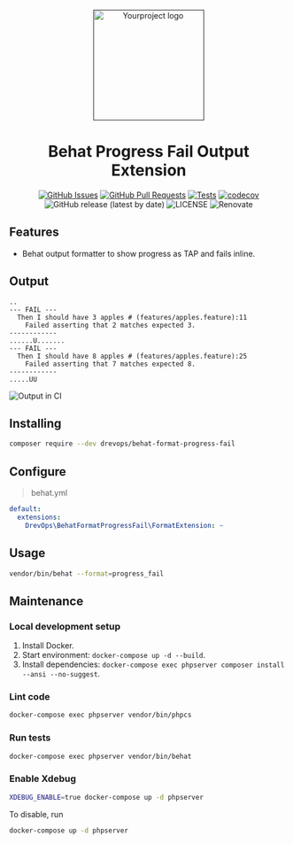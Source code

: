 <p align="center">
  <a href="" rel="noopener">
  <img width=200px height=200px src="https://placehold.jp/000000/ffffff/200x200.png?text=Behat+Progress+Fail+Output&css=%7B%22border-radius%22%3A%22%20100px%22%7D" alt="Yourproject logo"></a>
</p>

<h1 align="center">Behat Progress Fail Output Extension</h1>

<div align="center">

[![GitHub Issues](https://img.shields.io/github/issues/drevops/behat-format-progress-fail.svg)](https://github.com/drevops/behat-format-progress-fail/issues)
[![GitHub Pull Requests](https://img.shields.io/github/issues-pr/drevops/behat-format-progress-fail.svg)](https://github.com/drevops/behat-format-progress-fail/pulls)
[![Tests](https://github.com/drevops/behat-format-progress-fail/actions/workflows/test.yml/badge.svg)](https://github.com/drevops/behat-format-progress-fail/actions/workflows/test.yml)
[![codecov](https://codecov.io/gh/drevops/behat-format-progress-fail/graph/badge.svg?token=7WEB1IXBYT)](https://codecov.io/gh/drevops/behat-format-progress-fail)
![GitHub release (latest by date)](https://img.shields.io/github/v/release/drevops/behat-format-progress-fail)
![LICENSE](https://img.shields.io/github/license/drevops/behat-format-progress-fail)
![Renovate](https://img.shields.io/badge/renovate-enabled-green?logo=renovatebot)

</div>

## Features

- Behat output formatter to show progress as TAP and fails inline.

## Output
```
..
--- FAIL ---
  Then I should have 3 apples # (features/apples.feature):11
    Failed asserting that 2 matches expected 3.
------------
......U.......
--- FAIL ---
  Then I should have 8 apples # (features/apples.feature):25
    Failed asserting that 7 matches expected 8.
------------
.....UU
```

![Output in CI](https://cloud.githubusercontent.com/assets/378794/26039517/1765b812-395f-11e7-9932-dd1aa43a97d4.png)

## Installing

```bash
composer require --dev drevops/behat-format-progress-fail
```

## Configure

>behat.yml
```yaml
default:
  extensions:
    DrevOps\BehatFormatProgressFail\FormatExtension: ~
```
## Usage

```bash
vendor/bin/behat --format=progress_fail
```

## Maintenance

### Local development setup

1. Install Docker.
2. Start environment: `docker-compose up -d --build`.
3. Install dependencies: `docker-compose exec phpserver composer install --ansi --no-suggest`.

### Lint code

```bash
docker-compose exec phpserver vendor/bin/phpcs
```

### Run tests

```bash
docker-compose exec phpserver vendor/bin/behat
```

### Enable Xdebug

```bash
XDEBUG_ENABLE=true docker-compose up -d phpserver
```

To disable, run

```bash
docker-compose up -d phpserver
```
